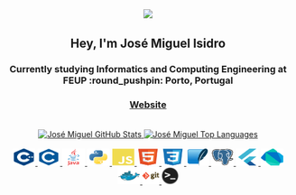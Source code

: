 <div align = "center">
  <img src="https://raw.githubusercontent.com/MartinHeinz/MartinHeinz/master/wave.gif" width="50px">
  <h2 > Hey, I'm José Miguel Isidro </h2>
  <h3> Currently studying Informatics and Computing Engineering at FEUP :round_pushpin: Porto, Portugal </h3>
  <h3><a href="https://zmiguel2011.github.io">Website</a></h3>
</div>
<br>


<div align="center">
  <a href="https://github.com/zmiguel2011">
  <img height="180em" alt="José Miguel GitHub Stats" src="https://github-readme-stats-sigma-five.vercel.app/api?username=zmiguel2011&show_icons=true&theme=dracula&include_all_commits=true&count_private=true"/>
  <img height="180em" alt="José Miguel Top Languages" src="https://github-readme-stats-sigma-five.vercel.app/api/top-langs/?username=zmiguel2011&layout=compact&langs_count=7&theme=dracula"/>   
</div>
  
<div align="center" style="display: inline_block"><br>
  <img alt="C" height="30" width="40" src="https://raw.githubusercontent.com/devicons/devicon/master/icons/cplusplus/cplusplus-plain.svg">
  <img alt="C++" height="30" width="40" src="https://raw.githubusercontent.com/devicons/devicon/master/icons/c/c-plain.svg">
  <img alt="Java" height="30" width="40" src="https://github.com/devicons/devicon/blob/master/icons/java/java-original-wordmark.svg">
  <img alt="Python" height="30" width="40" src="https://raw.githubusercontent.com/devicons/devicon/master/icons/python/python-original.svg">
  <img alt="Js" height="30" width="40" src="https://raw.githubusercontent.com/devicons/devicon/master/icons/javascript/javascript-plain.svg">
  <img alt="HTML" height="30" width="40" src="https://raw.githubusercontent.com/devicons/devicon/master/icons/html5/html5-original.svg">
  <img alt="CSS" height="30" width="40" src="https://raw.githubusercontent.com/devicons/devicon/master/icons/css3/css3-original.svg">
  <img alt="CSS" height="30" width="40" src="https://github.com/devicons/devicon/blob/master/icons/sqlite/sqlite-original.svg">
  <img alt="Postgresql" height="30" width="40" src="https://raw.githubusercontent.com/devicons/devicon/master/icons/postgresql/postgresql-original.svg">
  <img alt="Flutter" height="30" width="40" src="https://raw.githubusercontent.com/devicons/devicon/master/icons/flutter/flutter-original.svg">
  <img +alt="Dart" height="30" width="40" src="https://github.com/devicons/devicon/blob/master/icons/dart/dart-original.svg">
  <img alt="Docker" height="30" width="40" src="https://github.com/devicons/devicon/blob/master/icons/docker/docker-original.svg">
  <img alt="Git" height="30" width="30" src="https://raw.githubusercontent.com/github/explore/80688e429a7d4ef2fca1e82350fe8e3517d3494d/topics/git/git.png">
  <img alt="Terminal" height="30" width="30" src="https://raw.githubusercontent.com/github/explore/80688e429a7d4ef2fca1e82350fe8e3517d3494d/topics/terminal/terminal.png">
</div>
  
